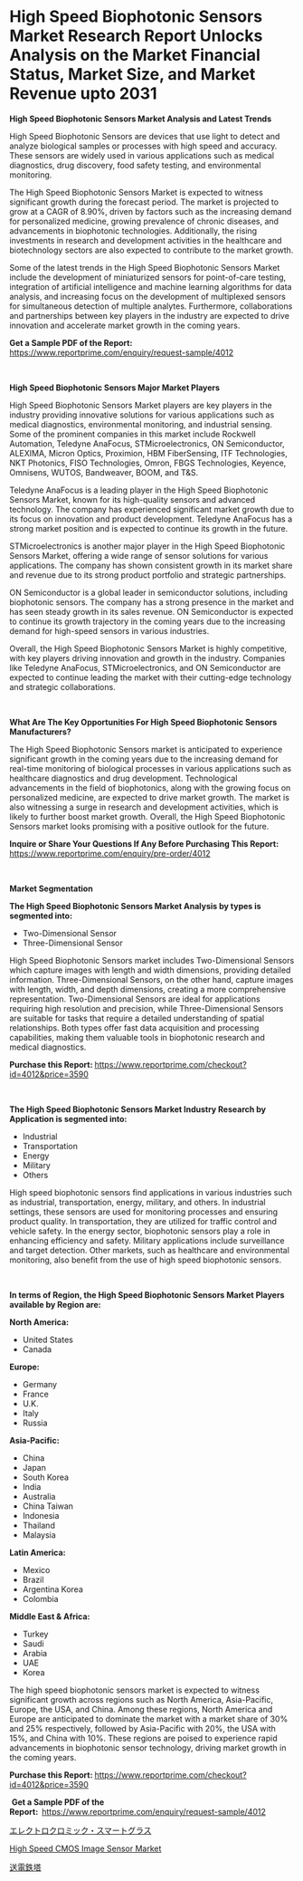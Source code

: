 <p><h1>High Speed Biophotonic Sensors Market Research Report Unlocks Analysis on the Market Financial Status, Market Size, and Market Revenue upto 2031</h1></p><p><strong>High Speed Biophotonic Sensors Market Analysis and Latest Trends</strong></p>
<p><p>High Speed Biophotonic Sensors are devices that use light to detect and analyze biological samples or processes with high speed and accuracy. These sensors are widely used in various applications such as medical diagnostics, drug discovery, food safety testing, and environmental monitoring.</p><p>The High Speed Biophotonic Sensors Market is expected to witness significant growth during the forecast period. The market is projected to grow at a CAGR of 8.90%, driven by factors such as the increasing demand for personalized medicine, growing prevalence of chronic diseases, and advancements in biophotonic technologies. Additionally, the rising investments in research and development activities in the healthcare and biotechnology sectors are also expected to contribute to the market growth.</p><p>Some of the latest trends in the High Speed Biophotonic Sensors Market include the development of miniaturized sensors for point-of-care testing, integration of artificial intelligence and machine learning algorithms for data analysis, and increasing focus on the development of multiplexed sensors for simultaneous detection of multiple analytes. Furthermore, collaborations and partnerships between key players in the industry are expected to drive innovation and accelerate market growth in the coming years.</p></p>
<p><strong>Get a Sample PDF of the Report:&nbsp;</strong> <a href="https://www.reportprime.com/enquiry/request-sample/4012">https://www.reportprime.com/enquiry/request-sample/4012</a></p>
<p>&nbsp;</p>
<p><strong>High Speed Biophotonic Sensors Major Market Players</strong></p>
<p><p>High Speed Biophotonic Sensors Market players are key players in the industry providing innovative solutions for various applications such as medical diagnostics, environmental monitoring, and industrial sensing. Some of the prominent companies in this market include Rockwell Automation, Teledyne AnaFocus, STMicroelectronics, ON Semiconductor, ALEXIMA, Micron Optics, Proximion, HBM FiberSensing, ITF Technologies, NKT Photonics, FISO Technologies, Omron, FBGS Technologies, Keyence, Omnisens, WUTOS, Bandweaver, BOOM, and T&S.</p><p>Teledyne AnaFocus is a leading player in the High Speed Biophotonic Sensors Market, known for its high-quality sensors and advanced technology. The company has experienced significant market growth due to its focus on innovation and product development. Teledyne AnaFocus has a strong market position and is expected to continue its growth in the future.</p><p>STMicroelectronics is another major player in the High Speed Biophotonic Sensors Market, offering a wide range of sensor solutions for various applications. The company has shown consistent growth in its market share and revenue due to its strong product portfolio and strategic partnerships.</p><p>ON Semiconductor is a global leader in semiconductor solutions, including biophotonic sensors. The company has a strong presence in the market and has seen steady growth in its sales revenue. ON Semiconductor is expected to continue its growth trajectory in the coming years due to the increasing demand for high-speed sensors in various industries.</p><p>Overall, the High Speed Biophotonic Sensors Market is highly competitive, with key players driving innovation and growth in the industry. Companies like Teledyne AnaFocus, STMicroelectronics, and ON Semiconductor are expected to continue leading the market with their cutting-edge technology and strategic collaborations.</p></p>
<p>&nbsp;</p>
<p><strong>What Are The Key Opportunities For High Speed Biophotonic Sensors Manufacturers?</strong></p>
<p><p>The High Speed Biophotonic Sensors market is anticipated to experience significant growth in the coming years due to the increasing demand for real-time monitoring of biological processes in various applications such as healthcare diagnostics and drug development. Technological advancements in the field of biophotonics, along with the growing focus on personalized medicine, are expected to drive market growth. The market is also witnessing a surge in research and development activities, which is likely to further boost market growth. Overall, the High Speed Biophotonic Sensors market looks promising with a positive outlook for the future.</p></p>
<p><strong>Inquire or Share Your Questions If Any Before Purchasing This Report:</strong> <a href="https://www.reportprime.com/enquiry/pre-order/4012">https://www.reportprime.com/enquiry/pre-order/4012</a></p>
<p>&nbsp;</p>
<p><strong>Market Segmentation</strong></p>
<p><strong>The High Speed Biophotonic Sensors Market Analysis by types is segmented into:</strong></p>
<p><ul><li>Two-Dimensional Sensor</li><li>Three-Dimensional Sensor</li></ul></p>
<p><p>High Speed Biophotonic Sensors market includes Two-Dimensional Sensors which capture images with length and width dimensions, providing detailed information. Three-Dimensional Sensors, on the other hand, capture images with length, width, and depth dimensions, creating a more comprehensive representation. Two-Dimensional Sensors are ideal for applications requiring high resolution and precision, while Three-Dimensional Sensors are suitable for tasks that require a detailed understanding of spatial relationships. Both types offer fast data acquisition and processing capabilities, making them valuable tools in biophotonic research and medical diagnostics.</p></p>
<p><strong>Purchase this Report:&nbsp;</strong><a href="https://www.reportprime.com/checkout?id=4012&price=3590">https://www.reportprime.com/checkout?id=4012&price=3590</a></p>
<p>&nbsp;</p>
<p><strong>The High Speed Biophotonic Sensors Market Industry Research by Application is segmented into:</strong></p>
<p><ul><li>Industrial</li><li>Transportation</li><li>Energy</li><li>Military</li><li>Others</li></ul></p>
<p><p>High speed biophotonic sensors find applications in various industries such as industrial, transportation, energy, military, and others. In industrial settings, these sensors are used for monitoring processes and ensuring product quality. In transportation, they are utilized for traffic control and vehicle safety. In the energy sector, biophotonic sensors play a role in enhancing efficiency and safety. Military applications include surveillance and target detection. Other markets, such as healthcare and environmental monitoring, also benefit from the use of high speed biophotonic sensors.</p></p>
<p>&nbsp;</p>
<p><strong>In terms of Region, the High Speed Biophotonic Sensors Market Players available by Region are:</strong></p>
<p>
    <p> <strong> North America: </strong>
        <ul>
            <li>United States</li>
            <li>Canada</li>
        </ul>
        </p> 
    <p> <strong> Europe: </strong>
        <ul>
            <li>Germany</li>
            <li>France</li>
            <li>U.K.</li>
            <li>Italy</li>
            <li>Russia</li>
        </ul>
        </p> 
    <p> <strong> Asia-Pacific: </strong>
        <ul>
            <li>China</li>
            <li>Japan</li>
            <li>South Korea</li>
            <li>India</li>
            <li>Australia</li>
            <li>China Taiwan</li>
            <li>Indonesia</li>
            <li>Thailand</li>
            <li>Malaysia</li>
        </ul>
        </p> 
    <p> <strong> Latin America: </strong>
        <ul>
            <li>Mexico</li>
            <li>Brazil</li>
            <li>Argentina Korea</li>
            <li>Colombia</li>
        </ul>
        </p> 
    <p> <strong> Middle East & Africa: </strong>
        <ul>
            <li>Turkey</li>
            <li>Saudi</li>
            <li>Arabia</li>
            <li>UAE</li>
            <li>Korea</li>
        </ul>
    </p>
    </p>
<p><p>The high speed biophotonic sensors market is expected to witness significant growth across regions such as North America, Asia-Pacific, Europe, the USA, and China. Among these regions, North America and Europe are anticipated to dominate the market with a market share of 30% and 25% respectively, followed by Asia-Pacific with 20%, the USA with 15%, and China with 10%. These regions are poised to experience rapid advancements in biophotonic sensor technology, driving market growth in the coming years.</p></p>
<p><strong>Purchase this Report: </strong><a href="https://www.reportprime.com/checkout?id=4012&price=3590">https://www.reportprime.com/checkout?id=4012&price=3590</a></p>
<p>&nbsp;<strong>Get a Sample PDF of the Report:&nbsp;&nbsp;</strong><a href="https://www.reportprime.com/enquiry/request-sample/4012">https://www.reportprime.com/enquiry/request-sample/4012</a></p>
<p><strong></strong></p>
<p><p><a href="https://github.com/KaydenJohns1964/Market-Research-Report-List-1/blob/main/141967514897.md">エレクトロクロミック・スマートグラス</a></p><p><a href="https://github.com/mancsybtousav/Market-Research-Report-List-1/blob/main/high-speed-cmos-image-sensor-market.md">High Speed CMOS Image Sensor Market</a></p><p><a href="https://github.com/marbadji/Market-Research-Report-List-1/blob/main/608217014896.md">送電鉄塔</a></p></p>